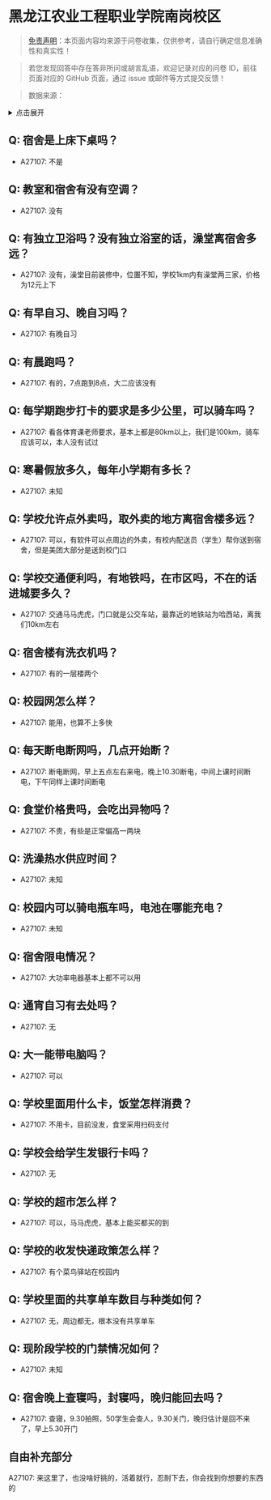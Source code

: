# 黑龙江农业工程职业学院南岗校区

> [免责声明](https://colleges.chat/#_3)：本页面内容均来源于问卷收集，仅供参考，请自行确定信息准确性和真实性！

> 若您发现回答中存在答非所问或胡言乱语，欢迎记录对应的问卷 ID，前往页面对应的 GitHub 页面，通过 issue 或邮件等方式提交反馈！

> 数据来源：

<details><summary>点击展开</summary>
<ul>
<li>A27107: 匿名 (2024 年 10 月)</li>
</ul>
</details>

## Q: 宿舍是上床下桌吗？

- A27107: 不是

## Q: 教室和宿舍有没有空调？

- A27107: 没有

## Q: 有独立卫浴吗？没有独立浴室的话，澡堂离宿舍多远？

- A27107: 没有，澡堂目前装修中，位置不知，学校1km内有澡堂两三家，价格为12元上下

## Q: 有早自习、晚自习吗？

- A27107: 有晚自习

## Q: 有晨跑吗？

- A27107: 有的，7点跑到8点，大二应该没有

## Q: 每学期跑步打卡的要求是多少公里，可以骑车吗？

- A27107: 看各体育课老师要求，基本上都是80km以上，我们是100km，骑车应该可以，本人没有试过

## Q: 寒暑假放多久，每年小学期有多长？

- A27107: 未知

## Q: 学校允许点外卖吗，取外卖的地方离宿舍楼多远？

- A27107: 可以，有软件可以点周边的外卖，有校内配送员（学生）帮你送到宿舍，但是美团大部分是送到校门口

## Q: 学校交通便利吗，有地铁吗，在市区吗，不在的话进城要多久？

- A27107: 交通马马虎虎，门口就是公交车站，最靠近的地铁站为哈西站，离我们10km左右

## Q: 宿舍楼有洗衣机吗？

- A27107: 有的一层楼两个

## Q: 校园网怎么样？

- A27107: 能用，也算不上多快

## Q: 每天断电断网吗，几点开始断？

- A27107: 断电断网，早上五点左右来电，晚上10.30断电，中间上课时间断电，下午同样上课时间断电

## Q: 食堂价格贵吗，会吃出异物吗？

- A27107: 不贵，有些是正常偏高一两块

## Q: 洗澡热水供应时间？

- A27107: 未知

## Q: 校园内可以骑电瓶车吗，电池在哪能充电？

- A27107: 未知

## Q: 宿舍限电情况？

- A27107: 大功率电器基本上都不可以用

## Q: 通宵自习有去处吗？

- A27107: 无

## Q: 大一能带电脑吗？

- A27107: 可以

## Q: 学校里面用什么卡，饭堂怎样消费？

- A27107: 不用卡，目前没发，食堂采用扫码支付

## Q: 学校会给学生发银行卡吗？

- A27107: 无

## Q: 学校的超市怎么样？

- A27107: 可以，马马虎虎，基本上能买都买的到

## Q: 学校的收发快递政策怎么样？

- A27107: 有个菜鸟驿站在校园内

## Q: 学校里面的共享单车数目与种类如何？

- A27107: 无，周边都无，根本没有共享单车

## Q: 现阶段学校的门禁情况如何？

- A27107: 未知

## Q: 宿舍晚上查寝吗，封寝吗，晚归能回去吗？

- A27107: 查寝，9.30拍照，50学生会查人，9.30关门，晚归估计是回不来了，早上5.30开门

## 自由补充部分

A27107: 来这里了，也没啥好挑的，活着就行，忍耐下去，你会找到你想要的东西的